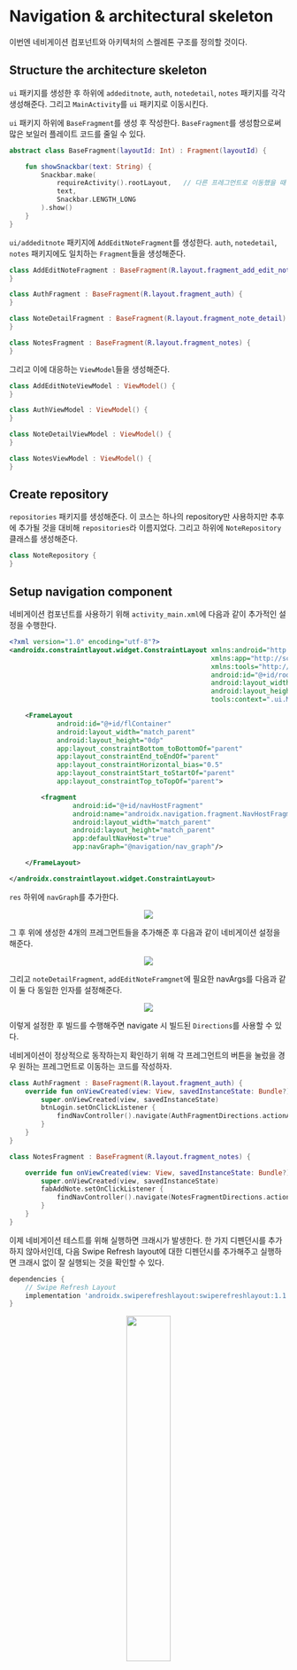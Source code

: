 # Navigation & architectural skeleton

이번엔 네비게이션 컴포넌트와 아키텍처의 스켈레톤 구조를 정의할 것이다.

## Structure the architecture skeleton

`ui` 패키지를 생성한 후 하위에 `addeditnote`, `auth`, `notedetail`, `notes` 패키지를 각각 생성해준다. 그리고 `MainActivity`를 `ui` 패키지로 이동시킨다.

`ui` 패키지 하위에 `BaseFragment`를 생성 후 작성한다. `BaseFragment`를 생성함으로써 많은 보일러 플레이트 코드를 줄일 수 있다.

```kotlin
abstract class BaseFragment(layoutId: Int) : Fragment(layoutId) {

    fun showSnackbar(text: String) {
        Snackbar.make(
            requireActivity().rootLayout,   // 다른 프레그먼트로 이동했을 때 보여지지 않는 것을 막기 위해 rootLayout 설정
            text,
            Snackbar.LENGTH_LONG
        ).show()
    }
}
```

`ui/addeditnote` 패키지에 `AddEditNoteFragment`를 생성한다. `auth`, `notedetail`, `notes` 패키지에도 일치하는 `Fragment`들을 생성해준다.

```kotlin
class AddEditNoteFragment : BaseFragment(R.layout.fragment_add_edit_note) {
}
```

```kotlin
class AuthFragment : BaseFragment(R.layout.fragment_auth) {
}
```

```kotlin
class NoteDetailFragment : BaseFragment(R.layout.fragment_note_detail) {
}
```

```kotlin
class NotesFragment : BaseFragment(R.layout.fragment_notes) {
}
```

그리고 이에 대응하는 `ViewModel`들을 생성해준다.

```kotlin
class AddEditNoteViewModel : ViewModel() {
}
```

```kotlin
class AuthViewModel : ViewModel() {
}
```

```kotlin
class NoteDetailViewModel : ViewModel() {
}
```

```kotlin
class NotesViewModel : ViewModel() {
}
```

## Create repository

`repositories` 패키지를 생성해준다. 이 코스는 하나의 repository만 사용하지만 추후에 추가될 것을 대비해 `repositories`라 이름지었다. 그리고 하위에 `NoteRepository`
클래스를 생성해준다.

```kotlin
class NoteRepository {
}
```

## Setup navigation component

네비게이션 컴포넌트를 사용하기 위해 `activity_main.xml`에 다음과 같이 추가적인 설정을 수행한다.

```xml
<?xml version="1.0" encoding="utf-8"?>
<androidx.constraintlayout.widget.ConstraintLayout xmlns:android="http://schemas.android.com/apk/res/android"
                                                   xmlns:app="http://schemas.android.com/apk/res-auto"
                                                   xmlns:tools="http://schemas.android.com/tools"
                                                   android:id="@+id/rootLayout"
                                                   android:layout_width="match_parent"
                                                   android:layout_height="match_parent"
                                                   tools:context=".ui.MainActivity">

    <FrameLayout
            android:id="@+id/flContainer"
            android:layout_width="match_parent"
            android:layout_height="0dp"
            app:layout_constraintBottom_toBottomOf="parent"
            app:layout_constraintEnd_toEndOf="parent"
            app:layout_constraintHorizontal_bias="0.5"
            app:layout_constraintStart_toStartOf="parent"
            app:layout_constraintTop_toTopOf="parent">

        <fragment
                android:id="@+id/navHostFragment"
                android:name="androidx.navigation.fragment.NavHostFragment"
                android:layout_width="match_parent"
                android:layout_height="match_parent"
                app:defaultNavHost="true"
                app:navGraph="@navigation/nav_graph"/>

    </FrameLayout>

</androidx.constraintlayout.widget.ConstraintLayout>
```

`res` 하위에 `navGraph`를 추가한다.

<div align="center">
<img src="img/part-05/nav_graph.png">
</div>

그 후 위에 생성한 4개의 프레그먼트들을 추가해준 후 다음과 같이 네비게이션 설정을 해준다.

<div align="center">
<img src="img/part-05/create_fragments.png">
</div>

그리고 `noteDetailFragment`, `addEditNoteFramgnet`에 필요한 navArgs를 다음과 같이 둘 다 동일한 인자를 설정해준다.

<div align="center">
<img src="img/part-05/nav_args.png">
</div>

이렇게 설정한 후 빌드를 수행해주면 navigate 시 빌드된 `Directions`를 사용할 수 있다.

네비게이션이 정상적으로 동작하는지 확인하기 위해 각 프레그먼트의 버튼을 눌렀을 경우 원하는 프레그먼트로 이동하는 코드를 작성하자.

```kotlin
class AuthFragment : BaseFragment(R.layout.fragment_auth) {
    override fun onViewCreated(view: View, savedInstanceState: Bundle?) {
        super.onViewCreated(view, savedInstanceState)
        btnLogin.setOnClickListener {
            findNavController().navigate(AuthFragmentDirections.actionAuthFragmentToNotesFragment())
        }
    }
}
```

```kotlin
class NotesFragment : BaseFragment(R.layout.fragment_notes) {

    override fun onViewCreated(view: View, savedInstanceState: Bundle?) {
        super.onViewCreated(view, savedInstanceState)
        fabAddNote.setOnClickListener {
            findNavController().navigate(NotesFragmentDirections.actionNotesFragmentToAddEditNoteFragment(""))
        }
    }
}
```

이제 네비게이션 테스트를 위해 실행하면 크래시가 발생한다. 한 가지 디펜던시를 추가하지 않아서인데, 다음 Swipe Refresh layout에 대한 디펜던시를 추가해주고 실행하면 크래시 없이 잘 실행되는 것을
확인할 수 있다.

```groovy
dependencies {
    // Swipe Refresh Layout
    implementation 'androidx.swiperefreshlayout:swiperefreshlayout:1.1.0'
}
```

<div align="center">
<img src="img/part-05/result.gif" width="40%">
</div>